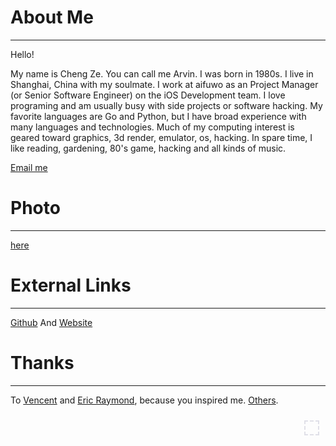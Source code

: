 
# About Me
----------------------

Hello!

My name is Cheng Ze. You can call me Arvin. I was born in 1980s. I live in Shanghai, China with my soulmate. I work at aifuwo as an Project Manager (or Senior Software Engineer) on the iOS Development team. I love programing and am usually busy with side projects or software hacking. My favorite languages are Go and Python, but I have broad experience with many languages and technologies. Much of my computing interest is geared toward graphics, 3d render, emulator, os, hacking. In spare time, I like reading, gardening, 80's game, hacking and all kinds of music.

[Email me](mailto:arvin.sfj@gmail.com)

# Photo
----------------------

[here](#)

# External Links
----------------------

[Github](https://github.com/arvinsfj) And [Website](https://github.com/arvinsfj/arvinsfj.github.io)

# Thanks
----------------------

To [Vencent](http://blog.sina.com.cn/vincentgao0520) and [Eric Raymond](http://www.catb.org/~esr/), because you inspired me. [Others](detail.html?doc=sitemap.md).


<!--采用模版技术-->

<div id="ext_info" style="float: right; border:2px dashed #E0E0E8; padding: 10px; margin: 10px;"></div>

<script type="text/tpl" id="person_tpl">
    <p>name: {{this.name}}</p>
    <p>borthday: {{this.profile.borthday}}</p>
    {{if (this.sex) {}}
        <p>sex: {{this.sex}}</p>
    {{}}}
    <ul>
        {{for(var i in this.contacts){}}
        <li>{{this.contacts[i]}}</li>
        {{}}}
    </ul>
</script>
        
<script type="text/javascript">
    
    var tpl = document.getElementById("person_tpl").innerHTML.toString();
    document.getElementById("ext_info").innerHTML = tplEngine(tpl,{
        name: "arvin",
        profile: { 
            borthday: "9.1987"
        },
        sex: 'man',
        contacts: ['https://arvinsfj.github.io/','https://github.com/arvinsfj/','arvin.sfj@gmail.com']
    });

</script>
